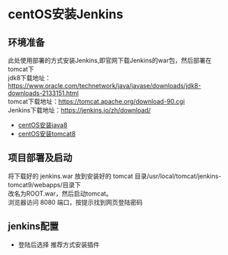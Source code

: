 # centOS安装Jenkins

## 环境准备
此处使用部署的方式安装Jenkins,即官网下载Jenkins的war包，然后部署在tomcat下               
jdk8下载地址：https://www.oracle.com/technetwork/java/javase/downloads/jdk8-downloads-2133151.html               
tomcat下载地址：https://tomcat.apache.org/download-90.cgi            
Jenkins下载地址：https://jenkins.io/zh/download/         

- [centOS安装java8](运维/jdk/README.md)
- [centOS安装tomcat8](运维/tomcat/README.md)

## 项目部署及启动
将下载好的 jenkins.war 放到安装好的 tomcat 目录/usr/local/tomcat/jenkins-tomcat9/webapps/目录下         
改名为ROOT.war，然后启动tomcat。         
浏览器访问 8080 端口，按提示找到网页登陆密码       

## jenkins配置
- 登陆后选择 推荐方式安装插件